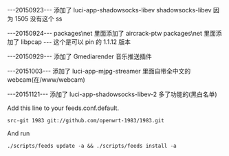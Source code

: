 ﻿








---20150923---
添加了 luci-app-shadowsocks-libev shadowsocks-libev 因为 1505 没有这个 ss

---20150924---
packages\net 里面添加了 aircrack-ptw
packages\net 里面添加了 libpcap --- 这个是可以 pin 的 1.1.12 版本

---20150929---
添加了 Gmediarender 音乐推送插件

---20151003---
添加了 luci-app-mjpg-streamer 里面自带全中文的 webcam(在/www/webcam)


---20151121---
添加了 luci-app-shadowsocks-libev-2 多了功能的(黑白名单)




Add this line to your feeds.conf.default.

    src-git 1983 git://github.com/openwrt-1983/1983.git 

And run

    ./scripts/feeds update -a && ./scripts/feeds install -a
